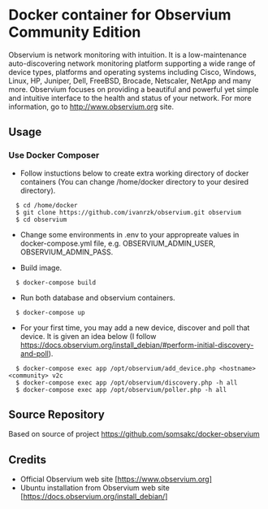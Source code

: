 # Docker container for Observium Community Edition
Observium is network monitoring with intuition. It is a low-maintenance auto-discovering network monitoring platform supporting a wide range of device types, platforms and operating systems including Cisco, Windows, Linux, HP, Juniper, Dell, FreeBSD, Brocade, Netscaler, NetApp and many more. Observium focuses on providing a beautiful and powerful yet simple and intuitive interface to the health and status of your network. For more information, go to http://www.observium.org site.

## Usage
### Use Docker Composer
- Follow instuctions below to create extra working directory of docker containers (You can change /home/docker directory to your desired directory).
```
  $ cd /home/docker
  $ git clone https://github.com/ivanrzk/observium.git observium
  $ cd observium
```
- Change some environments in .env to your appropreate values in docker-compose.yml file, e.g. OBSERVIUM_ADMIN_USER, OBSERVIUM_ADMIN_PASS.

- Build image.
```
  $ docker-compose build
```

- Run both database and observium containers.
```
  $ docker-compose up
```

- For your first time, you may add a new device, discover and poll that device. It is given an idea below (I follow https://docs.observium.org/install_debian/#perform-initial-discovery-and-poll).
```
  $ docker-compose exec app /opt/observium/add_device.php <hostname> <community> v2c
  $ docker-compose exec app /opt/observium/discovery.php -h all
  $ docker-compose exec app /opt/observium/poller.php -h all
```
## Source Repository
Based on source of project https://github.com/somsakc/docker-observium
## Credits
- Official Observium web site [https://www.observium.org]
- Ubuntu installation from Observium web site [https://docs.observium.org/install_debian/]
